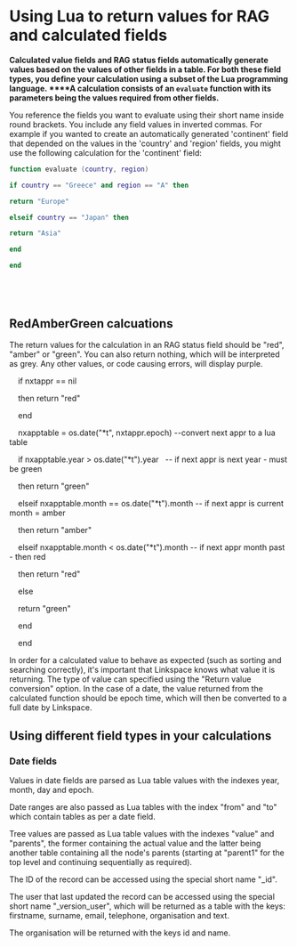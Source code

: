 

# Using Lua to return values for RAG and calculated fields

**Calculated value fields and RAG status fields automatically generate values based on the values of other fields in a table. For both these field types, you define your calculation using a subset of the Lua programming language.&nbsp;****A calculation consists of an `evaluate` function with its parameters being the values required from other fields. &nbsp;**&nbsp;

You reference the fields you want to evaluate using their short name inside round brackets. You include any field values in inverted commas. For example if you wanted to create an automatically generated 'continent' field that depended on the values in the 'country' and 'region' fields, you might use the following calculation for the 'continent' field:

```lua
function evaluate (country, region)

if country == "Greece" and region == "A" then

return "Europe"

elseif country == "Japan" then

return "Asia"

end

end
```

## &nbsp;

## RedAmberGreen calcuations

The return values for the calculation in an RAG status field should be "red", "amber" or "green". You can also return nothing, which will be interpreted as grey. Any other values, or code causing errors, will display purple.

&nbsp; &nbsp; if nxtappr == nil

&nbsp; &nbsp; then return "red"

&nbsp; &nbsp; end

&nbsp; &nbsp; nxapptable = os.date("\*t", nxtappr.epoch) --convert next appr to a lua table

&nbsp; &nbsp; if nxapptable.year &gt; os.date("\*t").year &nbsp; -- if next appr is next year - must be green

&nbsp; &nbsp; then return "green"

&nbsp; &nbsp; elseif nxapptable.month == os.date("\*t").month -- if next appr is current month = amber

&nbsp; &nbsp; then return "amber"

&nbsp; &nbsp; elseif nxapptable.month &lt; os.date("\*t").month -- if next appr month past - then red

&nbsp; &nbsp; then return "red"

&nbsp; &nbsp; else

&nbsp; &nbsp; return "green"

&nbsp; &nbsp; end

&nbsp; &nbsp; end

In order for a calculated value to behave as expected (such as sorting and searching correctly), it's important that Linkspace knows what value it is returning. The type of value can specified using the "Return value conversion" option. In the case of a date, the value returned from the calculated function should be epoch time, which will then be converted to a full date by Linkspace.

## Using different field types in your calculations

### Date fields

Values in date fields are parsed as Lua table values with the indexes year, month, day and epoch.

Date ranges are also passed as Lua tables with the index "from" and "to" which contain tables as per a date field.

Tree values are passed as Lua table values with the indexes "value" and "parents", the former containing the actual value and the latter being another table containing all the node's parents (starting at "parent1" for the top level and continuing sequentially as required).

The ID of the record can be accessed using the special short name "_id".

The user that last updated the record can be accessed using the special short name "_version_user", which will be returned as a table with the keys: firstname, surname, email, telephone, organisation and text.

The organisation will be returned with the keys id and name.